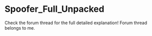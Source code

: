 # Spoofer_Full_Unpacked

Check the forum thread for the full detailed explanation! Forum thread belongs to me.

 
